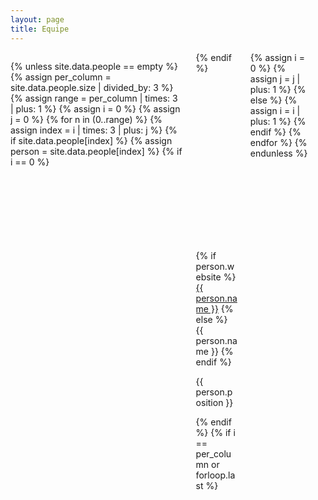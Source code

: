```yaml
---
layout: page
title: Equipe
---
```


<section id="people">
  <div class="columns is-desktop is-variable is-8">

{% unless site.data.people == empty %}
  {% assign per_column = site.data.people.size | divided_by: 3 %}
  {% assign range = per_column | times: 3 | plus: 1 %}
  {% assign i = 0 %}
  {% assign j = 0 %}
  {% for n in (0..range) %}
    {% assign index = i | times: 3 | plus: j %}
    {% if site.data.people[index] %}
      {% assign person = site.data.people[index] %}
      {% if i == 0 %}
        <div class="column is-full-mobile is-one-quarter-dektop">
      {% endif %}
          <div class="card">
            <figure class="image is-128x128">
              <img class="is-rounded" src="{{ person.image | absolute_url }}" alt="{{ person.name }}">
            </figure>
            <div class="card-content has-text-centered">
              <p class="title is-size-6 is-size-4-widescreen">
              {% if person.website %}
                <a href="{{ person.website }}" target="_blank">{{ person.name }}</a>
              {% else %}
                {{ person.name }}
              {% endif %}
              </p>
              <p class="subtitle is-size-7 is-size-6-widescreen">{{ person.position }}</p>
            </div>
          </div>
    {% endif %}
    {% if i == per_column or forloop.last %}
      </div>
      {% assign i = 0 %}
      {% assign j = j | plus: 1 %}
    {% else %}
      {% assign i = i | plus: 1 %}
    {% endif %}
  {% endfor %}
{% endunless %}

  </div>
</section>
